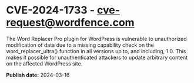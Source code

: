 # CVE-2024-1733 - cve-request@wordfence.com

The Word Replacer Pro plugin for WordPress is vulnerable to unauthorized modification of data due to a missing capability check on the word_replacer_ultra() function in all versions up to, and including, 1.0. This makes it possible for unauthenticated attackers to update arbitrary content on the affected WordPress site.

**Publish date:** 2024-03-16
